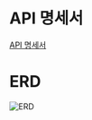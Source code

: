 # API 명세서
[API 명세서](https://documenter.getpostman.com/view/22820772/2s93sZ7uFE)


# ERD

![ERD](https://github.com/kang0906/job/assets/113871598/766b5704-35bb-452b-9d92-6eadc6e5d4fe)
